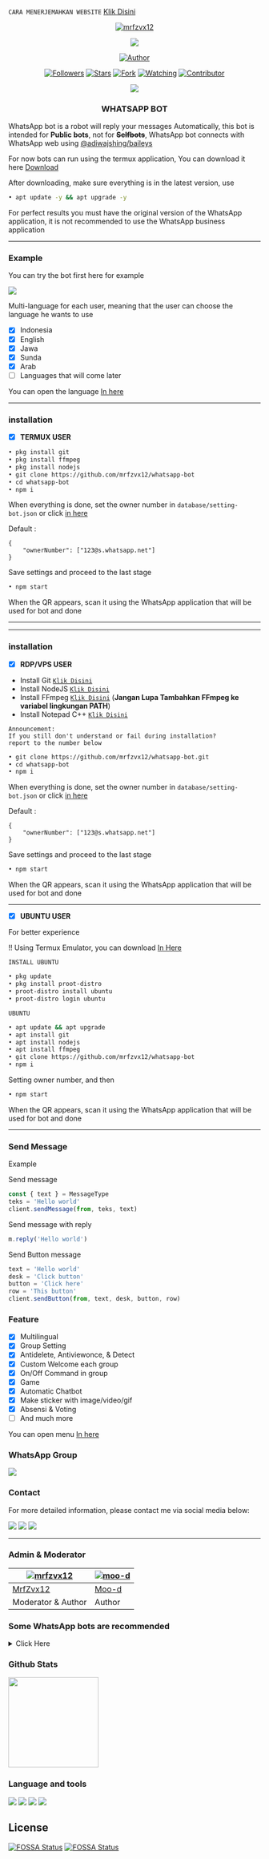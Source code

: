 ```CARA MENERJEMAHKAN WEBSITE``` [Klik Disini](https://www.google.com/search?client=ms-android-xiaomi&sxsrf=AOaemvKOp-MCgOkm6_Ko1oY1lImYy06g-Q:1636011368957&q=cara+menerjemahkan+halaman+website+secara+otomatis&spell=1&sa=X&ved=2ahUKEwiJrPqjmf7zAhUXIbcAHb_VDHUQkeECKAB6BAgBEAI&biw=360&bih=511&dpr=2)

<p align="center">
<a href="https://github.com/mrfzvx12"><img title="mrfzvx12" src="https://img.shields.io/badge/github-Mrfzvx12-orange.svg?style=social&logo=github"></a>
</p>
<p align="center">
<img src="https://gpvc.arturio.dev/mrfzvx12" />
<p/>
<p align="center">
<a href="https://github.com/mrfzvx12"><img title="Author" src="https://img.shields.io/badge/Whatsapp Bot-black?style=for-the-badge&logo=whatsApp"></a>
<p/>
<p align="center">
<a href="https://github.com/mrfzvx12/followers"><img title="Followers" src="https://img.shields.io/github/followers/mrfzvx12?label=Followers&style=social"></a>
<a href="https://github.com/mrfzvx12/whatsapp-bot/stargazers/"><img title="Stars" src="https://img.shields.io/github/stars/mrfzvx12/whatsapp-bot?&style=social"></a>
<a href="https://github.com/mrfzvx12/whatsapp-bot/network/members"><img title="Fork" src="https://img.shields.io/github/forks/mrfzvx12/whatsapp-bot?style=social"></a>
<a href="https://github.com/mrfzvx12/whatsapp-bot/watchers"><img title="Watching" src="https://img.shields.io/github/watchers/mrfzvx12/whatsapp-bot?label=Watching&style=social"></a>
<a href="https://github.com/mrfzvx12/whatsapp-bot/watchers"><img title="Contributor" src="https://img.shields.io/github/contributors/mrfzvx12/whatsapp-bot?logo=github&style=social"></a>
</p>
<p align="center">
<a href="https://github.com/mrfzvx12/whatsapp-bot"><img src="https://img.shields.io/github/repo-size/mrfzvx12/whatsapp-bot?label=Repo%20size&style=flat"></a>
</p>


<h3 align="center">WHATSAPP BOT</h3>

WhatsApp bot is a robot will reply your messages Automatically, this bot is intended for **Public bots**, not for **~~Selfbots~~**, WhatsApp bot connects with WhatsApp web using [@adiwajshing/baileys](https://github.com/adiwajshing/Baileys)

For now bots can run using the termux application, You can download it here [Download](https://play.google.com/store/apps/details?id=com.termux) 

After downloading, make sure everything is in the latest version, use 
```bash 
• apt update -y && apt upgrade -y
```
For perfect results you must have the original version of the WhatsApp application, it is not recommended to use the WhatsApp business application

***

### Example
You can try the bot first here for example

<a href="https://chat.whatsapp.com/B4xPY7Tb3QQDWkJmUjFEVo" target="blank"><img src="https://img.shields.io/badge/Whatsapp Bot-30302f?style=social&logo=whatsapp" /></a>

Multi-language for each user, meaning that the user can choose the language he wants to use

- [x] Indonesia
- [x] English
- [x] Jawa
- [x] Sunda
- [x] Arab
- [ ] Languages that will come later

You can open the language  [In here](https://github.com/mrfzvx12/whatsapp-bot/tree/main/language)
***

### installation
- [x] **TERMUX USER**

```bash
• pkg install git
• pkg install ffmpeg
• pkg install nodejs
• git clone https://github.com/mrfzvx12/whatsapp-bot
• cd whatsapp-bot
• npm i
```
When everything is done, set the owner number in ```database/setting-bot.json``` or click [in here](https://github.com/mrfzvx12/whatsapp-bot/blob/3c92f24ea3b01f9af3e736795c9ccea7d76279ea/database/setting-bot.json#L3)

Default :
```
{
	"ownerNumber": ["123@s.whatsapp.net"]
}
```
Save settings and proceed to the last stage
```bash
• npm start
```
When the QR appears, scan it using the WhatsApp application that will be used for bot
and done

***

***

### installation
- [x] **RDP/VPS USER**

* Install Git [`Klik Disini`](https://git-scm.com/downloads)
* Install NodeJS [`Klik Disini`](https://nodejs.org/en/download)
* Install FFmpeg [`Klik Disini`](https://ffmpeg.org/download.html) (**Jangan Lupa Tambahkan FFmpeg ke variabel lingkungan PATH**)
* Install Notepad C++ [`Klik Disini`](https://notepad-plus-plus.org/downloads/v8.1.9)
```
Announcement: 
If you still don't understand or fail during installation? 
report to the number below
```
```bash
• git clone https://github.com/mrfzvx12/whatsapp-bot.git
• cd whatsapp-bot
• npm i
```
When everything is done, set the owner number in ```database/setting-bot.json``` or click [in here](https://github.com/mrfzvx12/whatsapp-bot/blob/3c92f24ea3b01f9af3e736795c9ccea7d76279ea/database/setting-bot.json#L3)

Default :
```
{
	"ownerNumber": ["123@s.whatsapp.net"]
}
```
Save settings and proceed to the last stage
```bash
• npm start
```
When the QR appears, scan it using the WhatsApp application that will be used for bot
and done

***

- [x] **UBUNTU USER**

For better experience

!! Using Termux Emulator, you can download [In Here](https://drive.google.com/file/d/1-1JM3nP98qozw45uhxnLCC4UQ95c08q5/view?usp=drivesdk)

`INSTALL UBUNTU`
```bash
• pkg update
• pkg install proot-distro
• proot-distro install ubuntu
• proot-distro login ubuntu
```
`UBUNTU`
```bash 
• apt update && apt upgrade
• apt install git
• apt install nodejs
• apt install ffmpeg
• git clone https://github.com/mrfzvx12/whatsapp-bot
• npm i
```
Setting owner number, and then
```bash
• npm start
```
When the QR appears, scan it using the WhatsApp application that will be used for bot
and done

***

### Send Message
Example

Send message
```javascript
const { text } = MessageType
teks = 'Hello world'
client.sendMessage(from, teks, text)
```

Send message with reply
```javascript
m.reply('Hello world')
```

Send Button message
```javascript
text = 'Hello world'
desk = 'Click button'
button = 'Click here'
row = 'This button'
client.sendButton(from, text, desk, button, row)
```

### Feature

- [x] Multilingual
- [x] Group Setting
- [x] Antidelete, Antiviewonce, & Detect
- [x] Custom Welcome each group
- [x] On/Off Command in group
- [x] Game
- [x] Automatic Chatbot
- [x] Make sticker with image/video/gif
- [x] Absensi & Voting
- [ ] And much more

You can open menu [In here](https://github.com/mrfzvx12/whatsapp-bot/blob/main/functions/menu.js)

### WhatsApp Group

<p>
<a href="https://chat.whatsapp.com/B4xPY7Tb3QQDWkJmUjFEVo" target="blank"><img src="https://img.shields.io/badge/WhatsApp Bot Group-30302f?style=social&logo=whatsapp" /></a>
</p>

### Contact
For more detailed information, please contact me via social media below:

<p>
<a href="http://wa.me/6282223014661" target="blank"><img src="https://img.shields.io/badge/Whatsapp-30302f?style=social&logo=whatsapp" /></a>
<a href="http://www.instagram.com/mrf.zvx/" target="blank"><img src="https://img.shields.io/badge/Instagram-30302f?style=social&logo=instagram" /></a>
<a href="https://www.facebook.com/profile.php?id=100028409167054" target="blank"><img src="https://img.shields.io/badge/Facebook-30302f?style=social&logo=facebook" /></a>
</p>

***


### Admin & Moderator
[![mrfzvx12](https://github.com/mrfzvx12.png?size=100)](https://github.com/mrfzvx12) | [![moo-d](https://github.com/moo-d.png?size=100)](https://github.com/moo-d) 
----|----
[MrfZvx12](https://github.com/mrfzvx12) | [Moo-d](https://github.com/moo-d)
Moderator & Author | Author


### Some WhatsApp bots are recommended
<details>
<summary>Click Here</summary>

![Moo-d](https://github.com/Moo-d.png?size=70)[![ReadMe Card](https://github-readme-stats.vercel.app/api/pin/?username=moo-d&repo=termux-whatsapp-bot&theme=buefy)](https://github.com/moo-d/termux-whatsapp-bot)

![Nurutomo](https://github.com/Nurutomo.png?size=70)[![ReadMe Card](https://github-readme-stats.vercel.app/api/pin/?username=Nurutomo&repo=wabot-aq&theme=buefy)](https://github.com/Nurutomo/wabot-aq)

![Mhankbarbar](https://github.com/MhankBarBar.png?size=70)[![ReadMe Card](https://github-readme-stats.vercel.app/api/pin/?username=MhankBarBar&repo=weabot&theme=buefy)](https://github.com/MhankBarBar/weabot)

![Dcode-denpa](https://github.com/dcode-denpa.png?size=70)[![ReadMe Card](https://github-readme-stats.vercel.app/api/pin/?username=dcode-denpa&repo=bitch-boot&theme=buefy)](https://github.com/dcode-denpa/bitch-boot)

</details>

### Github Stats

<img height="180em" src="https://github-readme-stats.vercel.app/api?username=mrfzvx12&show_icons=true&hide_border=true&&count_private=true&include_all_commits=true" />


### Language and tools
<a href="https://github.com/mrfzvx12"><img src="https://img.shields.io/badge/-JavaScript-eed718?style=flat&logo=javascript&logoColor=ffffff"></a>
<a href="https://github.com/mrfzvx12"><img
src="https://img.shields.io/badge/-Node.js-3C873A?style=flat&logo=Node.js&logoColor=white"></a>
<a href="https://github.com/mrfzvx12"><img src="http://img.shields.io/badge/-Git-F1502F?style=flat&logo=git&logoColor=FFFFFF"></a>
<a href="https://github.com/mrfzvx12"><img src="http://img.shields.io/badge/-Github-000000?style=flat&logo=github&logoColor=FFFFFF"></a>


## License
[![FOSSA Status](https://app.fossa.com/api/projects/git%2Bgithub.com%2Fmrfzvx12%2Fwhatsapp-bot.svg?type=small)](https://app.fossa.com/projects/git%2Bgithub.com%2Fmrfzvx12%2Fwhatsapp-bot?ref=badge_small)
[![FOSSA Status](https://app.fossa.com/api/projects/git%2Bgithub.com%2Fmrfzvx12%2Fwhatsapp-bot.svg?type=large)](https://app.fossa.com/projects/git%2Bgithub.com%2Fmrfzvx12%2Fwhatsapp-bot?ref=badge_large)
